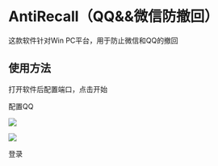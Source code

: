 # AntiRecall（QQ&&微信防撤回）

这款软件针对Win PC平台，用于防止微信和QQ的撤回

## 使用方法

打开软件后配置端口，点击开始

配置QQ

![](https://etenal.me/wp-content/uploads/2017/08/3.gif)

![](https://etenal.me/wp-content/uploads/2017/08/4.gif)

登录